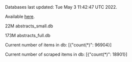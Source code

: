 Databases last updated: Tue May  3 11:42:47 UTC 2022. 

Available [here](https://github.com/cbeauhilton/ash-db/releases).


22M	abstracts_small.db

173M	abstracts_full.db

Current number of items in db:
[{"count(*)": 96904}]

Current number of scraped items in db:
[{"count(*)": 18901}]
